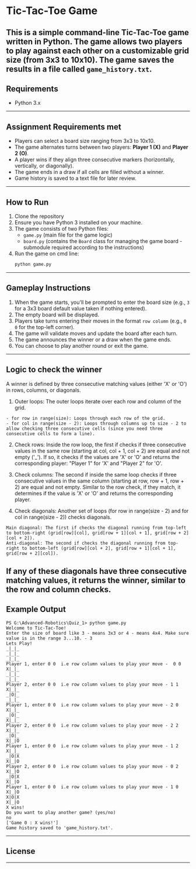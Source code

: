 # Tic-Tac-Toe Game

This is a simple command-line Tic-Tac-Toe game written in Python. The game allows two players to play against each other on a customizable grid size (from 3x3 to 10x10). The game saves the results in a file called `game_history.txt`.
------
## Requirements
- Python 3.x
------
## Assignment Requirements met
- Players can select a board size ranging from 3x3 to 10x10.
- The game alternates turns between two players: **Player 1 (X)** and **Player 2 (O)**.
- A player wins if they align three consecutive markers (horizontally, vertically, or diagonally).
- The game ends in a draw if all cells are filled without a winner.
- Game history is saved to a text file for later review.
------
## How to Run
1. Clone the repository
2. Ensure you have Python 3 installed on your machine.
3. The game consists of two Python files:
    - `game.py` (main file for the game logic)
    - `board.py` (contains the `Board` class for managing the game board - submodule required according to the instructions)
4. Run the game on cmd line:
    ```bash
    python game.py
    ```
------
## Gameplay Instructions
1. When the game starts, you'll be prompted to enter the board size (e.g., `3` for a 3x3 board default value taken if nothing entered).
2. The empty board will be displayed.
3. Players take turns entering their moves in the format `row column` (e.g., `0 0` for the top-left corner).
4. The game will validate moves and update the board after each turn.
5. The game announces the winner or a draw when the game ends.
6. You can choose to play another round or exit the game.
------
## Logic to check the winner
A winner is defined by three consecutive matching values (either 'X' or 'O') in rows, columns, or diagonals.
1. Outer loops: The outer loops iterate over each row and column of the grid.
```
- for row in range(size): Loops through each row of the grid.
- for col in range(size - 2): Loops through columns up to size - 2 to allow checking three consecutive cells (since you need three consecutive cells to form a line).
```
2. Check rows:
Inside the row loop, the first if checks if three consecutive values in the same row (starting at col, col + 1, col + 2) are equal and not empty ('_').
If so, it checks if the values are 'X' or 'O' and returns the corresponding player: "Player 1" for 'X' and "Player 2" for 'O'.

3. Check columns:
The second if inside the same loop checks if three consecutive values in the same column (starting at row, row + 1, row + 2) are equal and not empty.
Similar to the row check, if they match, it determines if the value is 'X' or 'O' and returns the corresponding player.

4. Check diagonals:
Another set of loops (for row in range(size - 2) and for col in range(size - 2)) checks diagonals.
```
Main diagonal: The first if checks the diagonal running from top-left to bottom-right (grid[row][col], grid[row + 1][col + 1], grid[row + 2][col + 2]).
Anti-diagonal: The second if checks the diagonal running from top-right to bottom-left (grid[row][col + 2], grid[row + 1][col + 1], grid[row + 2][col]).
```
If any of these diagonals have three consecutive matching values, it returns the winner, similar to the row and column checks.
------
## Example Output
```
PS G:\Advanced-Robotics\Quiz_1> python game.py
Welcome to Tic-Tac-Toe!
Enter the size of board like 3 - means 3x3 or 4 - means 4x4. Make sure value is in the range 3...10. - 3
Lets Play!
_|_|_
_|_|_
_|_|_
Player 1, enter 0 0  i.e row column values to play your move -  0 0
X|_|_ 
_|_|_
_|_|_
Player 2, enter 0 0  i.e row column values to play your move - 1 1
X|_|_ 
_|O|_
_|_|_
Player 1, enter 0 0  i.e row column values to play your move - 2 0
X|_|_ 
_|O|_
X|_|_
Player 2, enter 0 0  i.e row column values to play your move - 2 2
X|_|_ 
_|O|_
X|_|O
Player 1, enter 0 0  i.e row column values to play your move - 1 2
X|_|_ 
_|O|X
X|_|O
Player 2, enter 0 0  i.e row column values to play your move - 0 2
X|_|O 
_|O|X
X|_|O
Player 1, enter 0 0  i.e row column values to play your move - 1 0
X|_|O 
X|O|X
X|_|O
X wins!
Do you want to play another game? (yes/no)
no
['Game 0 : X wins!']
Game history saved to 'game_history.txt'.
```
------
## License
------
